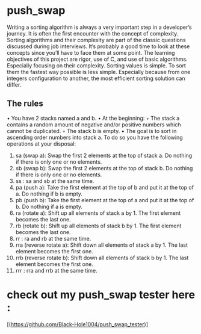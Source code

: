 # push_swap
Writing a sorting algorithm is always a very important step in a developer’s journey. It
is often the first encounter with the concept of complexity.
Sorting algorithms and their complexity are part of the classic questions discussed
during job interviews. It’s probably a good time to look at these concepts since you’ll
have to face them at some point.
The learning objectives of this project are rigor, use of C, and use of basic algorithms.
Especially focusing on their complexity.
Sorting values is simple. To sort them the fastest way possible is less simple. Especially
because from one integers configuration to another, the most efficient sorting solution can
differ.

## The rules
• You have 2 stacks named a and b.
• At the beginning:
◦ The stack a contains a random amount of negative and/or positive numbers
which cannot be duplicated.
◦ The stack b is empty.
• The goal is to sort in ascending order numbers into stack a. To do so you have the
following operations at your disposal:
1. sa (swap a): Swap the first 2 elements at the top of stack a.
Do nothing if there is only one or no elements.
2. sb (swap b): Swap the first 2 elements at the top of stack b.
Do nothing if there is only one or no elements.
3. ss : sa and sb at the same time.
4. pa (push a): Take the first element at the top of b and put it at the top of a.
Do nothing if b is empty.
5. pb (push b): Take the first element at the top of a and put it at the top of b.
Do nothing if a is empty.
6. ra (rotate a): Shift up all elements of stack a by 1.
The first element becomes the last one.
6. rb (rotate b): Shift up all elements of stack b by 1.
The first element becomes the last one.
7. rr : ra and rb at the same time.
8. rra (reverse rotate a): Shift down all elements of stack a by 1.
The last element becomes the first one.
9. rrb (reverse rotate b): Shift down all elements of stack b by 1.
The last element becomes the first one.
10. rrr : rra and rrb at the same time.

# check out my push_swap tester here :
[(https://github.com/Black-Hole1004/push_swap_tester)]
